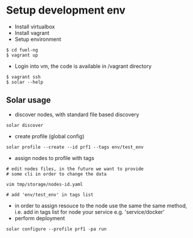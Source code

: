 # Setup development env
* Install virtualbox
* Install vagrant
* Setup environment
```
$ cd fuel-ng
$ vagrant up
```
* Login into vm, the code is available in /vagrant directory
```
$ vagrant ssh
$ solar --help
```

## Solar usage
* discover nodes, with standard file based discovery
```
solar discover
```
* create profile (global config)
```
solar profile --create --id prf1 --tags env/test_env
```
* assign nodes to profile with tags
```
# edit nodes files, in the future we want to provide
# some cli in order to change the data

vim tmp/storage/nodes-id.yaml

# add 'env/test_env' in tags list
```
* in order to assign resouce to the node use the same the same
  method, i.e. add in tags list for node your service e.g.
  'service/docker'
* perform deployment
```
solar configure --profile prf1 -pa run
```
